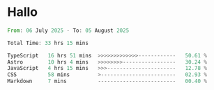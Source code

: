 # Hallo
<!--START_SECTION:waka-->

```rust
From: 06 July 2025 - To: 05 August 2025

Total Time: 33 hrs 15 mins

TypeScript   16 hrs 51 mins  >>>>>>>>>>>>>------------   50.61 %
Astro        10 hrs 4 mins   >>>>>>>>-----------------   30.24 %
JavaScript   4 hrs 15 mins   >>>----------------------   12.78 %
CSS          58 mins         >------------------------   02.93 %
Markdown     7 mins          -------------------------   00.40 %
```

<!--END_SECTION:waka-->
